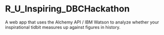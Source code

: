 # R_U_Inspiring_DBCHackathon
A web app that uses the Alchemy API / IBM Watson to analyze whether your inspirational tidbit measures up against figures in history.
